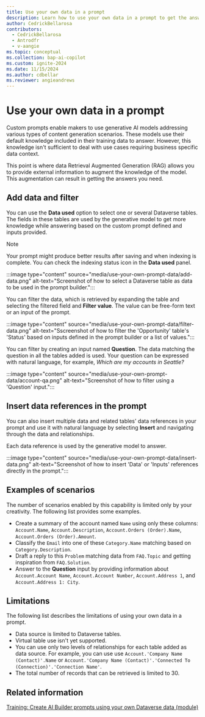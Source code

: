 ```yaml
---
title: Use your own data in a prompt
description: Learn how to use your own data in a prompt to get the answers you need.
author: CedrickBellarosa
contributors:
  - CedrickBellarosa
  - Antrodfr
  - v-aangie
ms.topic: conceptual
ms.collection: bap-ai-copilot
ms.custom: ignite-2024
ms.date: 11/15/2024
ms.author: cdbellar
ms.reviewer: angieandrews
---
```


# Use your own data in a prompt

Custom prompts enable makers to use generative AI models addressing various types of content generation scenarios. These models use their default knowledge included in their training data to answer. However, this knowledge isn't sufficient to deal with use cases requiring business specific data context.

This point is where data Retrieval Augmented Generation (RAG) allows you to provide external information to augment the knowledge of the model. This augmentation can result in getting the answers you need.

## Add data and filter

You can use the **Data used** option to select one or several Dataverse tables. The fields in these tables are used by the generative model to get more knowledge while answering based on the custom prompt defined and inputs provided.

> [!NOTE]
> Your prompt might produce better results after saving and when indexing is complete. You can check the indexing status icon in the **Data used** panel.

:::image type="content" source="media/use-your-own-prompt-data/add-data.png" alt-text="Screenshot of how to select a Dataverse table as data to be used in the prompt builder.":::

You can filter the data, which is retrieved by expanding the table and selecting the filtered field and **Filter value**. The value can be free-form text or an input of the prompt.

:::image type="content" source="media/use-your-own-prompt-data/filter-data.png" alt-text="Sscreenshot of how to filter the 'Opportunity' table's 'Status' based on inputs defined in the prompt builder or a list of values.":::

You can filter by creating an input named **Question**. The data matching the question in all the tables added is used. Your question can be expressed with natural language, for example, *Which are my accounts in Seattle?*

:::image type="content" source="media/use-your-own-prompt-data/account-qa.png" alt-text="Screenshot of how to filter using a 'Question' input.":::

## Insert data references in the prompt

You can also insert multiple data and related tables' data references in your prompt and use it with natural language by selecting **Insert** and navigating through the data and relationships.

Each data reference is used by the generative model to answer.

:::image type="content" source="media/use-your-own-prompt-data/insert-data.png" alt-text="Screenshot of how to insert 'Data' or 'Inputs' references directly in the prompt.":::

## Examples of scenarios

The number of scenarios enabled by this capability is limited only by your creativity. The following list provides some examples.

- Create a summary of the account named `Name` using only these columns: `Account.Name`, `Account.Description`, `Account.Orders (Order).Name`, `Account.Orders (Order).Amount`.
- Classify the `Email` into one of these `Category.Name` matching based on `Category.Description`.
- Draft a reply to this `Problem` matching data from `FAQ.Topic` and getting inspiration from `FAQ.Solution`.
- Answer to the **Question** input by providing information about `Account.Account Name`, `Account.Account Number`, `Account.Address 1`, and `Account.Address 1: City`.

## Limitations

The following list describes the limitations of using your own data in a prompt.

- Data source is limited to Dataverse tables.
- Virtual table use isn't yet supported.
- You can use only two levels of relationships for each table added as data source.
    For example, you can use use `Account.'Company Name (Contact)'.Name` or `Account.'Company Name (Contact)'.'Connected To (Connection)'.'Connection Name'`.
- The total number of records that can be retrieved is limited to 30.

## Related information

[Training: Create AI Builder prompts using your own Dataverse data (module)](/training/modules/ai-builder-grounded-prompts/)
